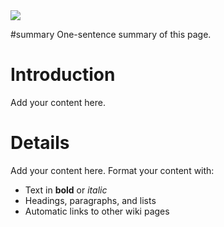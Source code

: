<img src='http://godsoft.googlecode.com/svn/wiki/CRUD%20Program%20Code%20Generation-120114.png' />

#summary One-sentence summary of this page.

# Introduction #

Add your content here.


# Details #

Add your content here.  Format your content with:
  * Text in **bold** or _italic_
  * Headings, paragraphs, and lists
  * Automatic links to other wiki pages